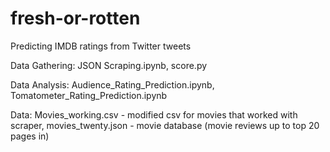 # fresh-or-rotten
Predicting IMDB ratings from Twitter tweets

Data Gathering: JSON Scraping.ipynb, score.py	

Data Analysis: Audience_Rating_Prediction.ipynb, Tomatometer_Rating_Prediction.ipynb
    
Data: Movies_working.csv - modified csv for movies that worked with scraper, movies_twenty.json	- movie database (movie reviews up to top 20 pages in)	
